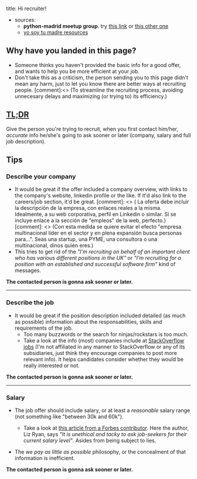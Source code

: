 title: Hi recruiter!

* sources:
    * **python-madrid meetup group**. try [this link](https://www.meetup.com/python-madrid/messages/79168944/) or [this other one](https://gist.github.com/anonymous/2023d3574f498b598f3dcab5a2cf0ad9)
    * [yo soy tu madre resources](http://www.yosoytumadre.com/recursos/)
## Why have you landed in this page?
* Someone thinks you haven't provided the basic info for a good offer, and wants to help you be more efficient at your job.
* Don't take this as a criticism, the person sending you to this page didn't mean any harm, just to let you know there are better ways at recruiting people.
[comment]:<> (To streamline the recruiting process, avoiding unnecesary delays and maximizing (or trying to) its efficiency.)

## [TL;DR](http://bfy.tw/Zw "Too long; didn't read")

Give the person you're trying to recruit, when you first contact him/her, *accurate* info he/she's going to ask sooner or later (company, salary and full job description).

## Tips
### Describe your company
* It would be great if the offer included a company overview, with links to the company's website, linkedin profile or the like. If it'd also link to the careers/job section, it'd be great.
[comment]: <> ( La oferta debe incluir la descripción de la empresa, con enlaces reales a la misma. Idealmente, a su web corporativa, perfil en Linkedin o similar. Si se incluye enlace a la sección de "empleos" de la web, perfecto.)
[comment]: <> (Con esta medida se quiere evitar el efecto "empresa multinacional líder en el sector y en plena expansión busca personas para...". Seas una startup, una PYME, una consultora o una multinacional, dinos quién eres.)
* This tries to get rid of the *"I'm recruiting on behalf of an important client who has various different positions in the UK"* or *"I'm recruiting for a position with an established and successful software firm"* kind of messages.

**The contacted person is gonna ask sooner or later.**
- - -
### Describe the job
* It would be great if the position description included detailed (as much as possible) information about the responsabilities, skills and requirements of the job.
    * Too many buzzwords or the search for ninjas/rockstars is too much.
    * Take a look at the info (most) companies include at [StackOverflow jobs](https://stackoverflow.com/jobs) (I'm not affiliated in any manner to StackOverflow or any of its subsidiaries, just think they encourage companies to post more relevant info).
 It helps candidates consider whether they would be really interested or not.

**The contacted person is gonna ask sooner or later.**
- - -
### Salary
* The job offer should include salary, or at least a *reasonable* salary range (not something like "between 30k and 60k").
    * Take a look at [this article from a Forbes contributor](https://www.forbes.com/sites/lizryan/2015/03/30/just-put-the-salary-range-in-your-job-ad-already/). Here the author, Liz Ryan, says *"It is unethical and tacky to ask job-seekers for their current salary level"*. Asides from being subject to lies.

* The *we pay as little as possible* philosophy, or the concealment of that information is inefficient.

**The contacted person is gonna ask sooner or later.**
